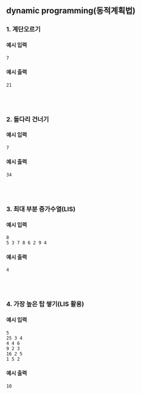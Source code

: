 ## dynamic programming(동적계획법)

### 1. 계단오르기

#### 예시 입력
```
7
```

#### 예시 출력
```
21
```

<br/><br/>

### 2. 돌다리 건너기

#### 예시 입력
```
7
```

#### 예시 출력
```
34
```

<br/><br/>

### 3. 최대 부분 증가수열(LIS)

#### 예시 입력
```
8
5 3 7 8 6 2 9 4
```

#### 예시 출력
```
4
```

<br/><br/>

### 4. 가장 높은 탑 쌓기(LIS 활용)

#### 예시 입력
```
5
25 3 4
4 4 6
9 2 3
16 2 5
1 5 2
```

#### 예시 출력
```
10
```

<br/><br/>